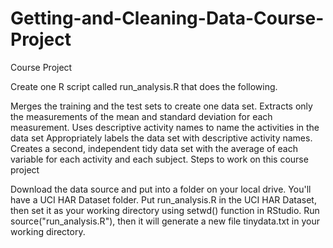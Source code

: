 # Getting-and-Cleaning-Data-Course-Project


Course Project

Create one R script called run_analysis.R that does the following.

Merges the training and the test sets to create one data set.
Extracts only the measurements of the mean and standard deviation for each measurement.
Uses descriptive activity names to name the activities in the data set
Appropriately labels the data set with descriptive activity names.
Creates a second, independent tidy data set with the average of each variable for each activity and each subject.
Steps to work on this course project

Download the data source and put into a folder on your local drive. You'll have a UCI HAR Dataset folder.
Put run_analysis.R in the UCI HAR Dataset, then set it as your working directory using setwd() function in RStudio.
Run source("run_analysis.R"), then it will generate a new file tinydata.txt in your working directory.
